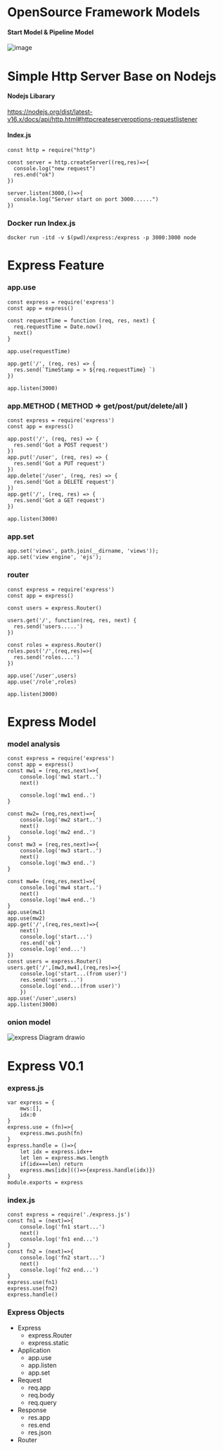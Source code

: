 # OpenSource Framework Models

#### Start Model & Pipeline Model

![image](https://user-images.githubusercontent.com/9009522/172780013-b091d4d9-fd6c-40eb-a7c6-196201cafcd5.png)

# Simple Http Server Base on Nodejs
#### Nodejs Libarary

https://nodejs.org/dist/latest-v16.x/docs/api/http.html#httpcreateserveroptions-requestlistener

#### Index.js
```
const http = require("http")

const server = http.createServer((req,res)=>{
  console.log("new request")
  res.end("ok")
})

server.listen(3000,()=>{
  console.log("Server start on port 3000......")
})
```
### Docker run Index.js
```
docker run -itd -v $(pwd)/express:/express -p 3000:3000 node
```
# Express Feature
### app.use
```
const express = require('express')
const app = express()

const requestTime = function (req, res, next) {
  req.requestTime = Date.now()
  next()
}

app.use(requestTime)

app.get('/', (req, res) => {
  res.send(`TimeStamp = > ${req.requestTime} `)
})

app.listen(3000)
```

### app.METHOD ( METHOD => get/post/put/delete/all )
```
const express = require('express')
const app = express()

app.post('/', (req, res) => {
  res.send('Got a POST request')
})
app.put('/user', (req, res) => {
  res.send('Got a PUT request')
})
app.delete('/user', (req, res) => {
  res.send('Got a DELETE request')
})
app.get('/', (req, res) => {
  res.send('Got a GET request')
})

app.listen(3000)
```
### app.set
```
app.set('views', path.join(__dirname, 'views'));
app.set('view engine', 'ejs');

```
### router
```
const express = require('express')
const app = express()

const users = express.Router()

users.get('/', function(req, res, next) {
  res.send('users.....')
})

const roles = express.Router()
roles.post('/',(req,res)=>{
  res.send('roles....')
})

app.use('/user',users)
app.use('/role',roles)

app.listen(3000)
```
# Express Model
### model analysis
```
const express = require('express')
const app = express()
const mw1 = (req,res,next)=>{
	console.log('mw1 start..')
	next()

	console.log('mw1 end..')
}

const mw2= (req,res,next)=>{
	console.log('mw2 start..')
	next()
	console.log('mw2 end..')
}
const mw3 = (req,res,next)=>{
	console.log('mw3 start..')
	next()
	console.log('mw3 end..')
}

const mw4= (req,res,next)=>{
	console.log('mw4 start..')
	next()
	console.log('mw4 end..')
}
app.use(mw1)
app.use(mw2)
app.get('/',(req,res,next)=>{
	next()
	console.log('start...')
	res.end('ok')
	console.log('end...')
})
const users = express.Router()
users.get('/',[mw3,mw4],(req,res)=>{
	console.log('start...(from user)')
	res.send('users...')
	console.log('end...(from user)')
	})
app.use('/user',users)
app.listen(3000)
```
### onion model
![express Diagram drawio](https://user-images.githubusercontent.com/9009522/173109990-87f54a00-25ad-4501-92fe-2abbbb247e25.png)


# Express V0.1
### express.js
```
var express = {
	mws:[],
	idx:0
}
express.use = (fn)=>{
	express.mws.push(fn)
}
express.handle = ()=>{
	let idx = express.idx++
	let len = express.mws.length
	if(idx===len) return
	express.mws[idx](()=>{express.handle(idx)})
}
module.exports = express
```
### index.js
```
const express = require('./express.js')
const fn1 = (next)=>{
	console.log('fn1 start...')
	next()
	console.log('fn1 end...')
}
const fn2 = (next)=>{
	console.log('fn2 start...')
	next()
	console.log('fn2 end...')
}
express.use(fn1)
express.use(fn2)
express.handle()
```

### Express Objects
+ Express
  + express.Router
  + express.static
+ Application
  + app.use
  + app.listen
  + app.set
+ Request
  + req.app
  + req.body
  + req.query
+ Response
  + res.app
  + res.end
  + res.json
+ Router
